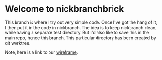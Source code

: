 # Welcome to nickbranchbrick
This branch is where I try out very simple code.
Once I've got the hang of it, I then put it in the code in nickbranch.
The idea is to keep nickbranch clean, while having a separate test directory.
But I'd also like to save this in the main repo, hence this branch.
This particular directory has been created by git worktree.

Note, here is a link to our [wireframe](https://app.moqups.com/GQKsdI2Ddf/view/page/aa9df7b72 "moqups.com").
